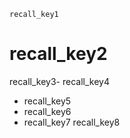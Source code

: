 ```ngMeta
recall_key1
```
# recall_key2
recall_key3- recall_key4
- recall_key5
- recall_key6
- recall_key7
recall_key8